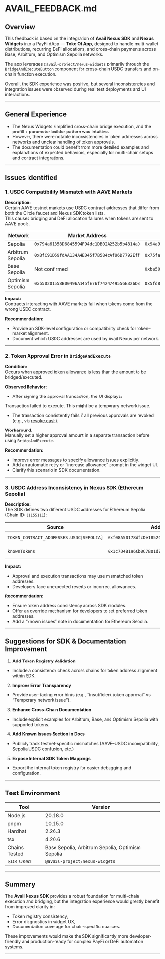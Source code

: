 # AVAIL_FEEDBACK.md

## Overview

This feedback is based on the integration of **Avail Nexus SDK** and **Nexus Widgets** into a PayFi dApp — **Toke Of App**, designed to handle multi-wallet distributions, recurring DeFi allocations, and cross-chain payments across Base, Arbitrum, and Optimism Sepolia networks.

The app leverages `@avail-project/nexus-widgets` primarily through the `BridgeAndExecuteButton` component for cross-chain USDC transfers and on-chain function execution.

Overall, the SDK experience was positive, but several inconsistencies and integration issues were observed during real test deployments and UI interactions.

---

## General Experience

- The Nexus Widgets simplified cross-chain bridge execution, and the prefill + parameter builder pattern was intuitive.
- However, there were notable inconsistencies in token addresses across networks and unclear handling of token approvals.
- The documentation could benefit from more detailed examples and explanations of expected behaviors, especially for multi-chain setups and contract integrations.

---

## Issues Identified

### 1. USDC Compatibility Mismatch with AAVE Markets

**Description:**  
Certain AAVE testnet markets use USDC contract addresses that differ from both the Circle faucet and Nexus SDK token lists.  
This causes bridging and DeFi allocation failures when tokens are sent to AAVE pools.

| Network | Market Address | AAVE USDC | Nexus USDC | Compatibility |
|----------|----------------|------------|-------------|----------------|
| Sepolia | `0x794a61358D6845594F94dc1DB02A252b5b4814aD` | `0x94a9D9AC8a22534E3FaCa9F4e7F2E2cf85d5E4C8` | `0x1c7D4B196Cb0C7B01d743Fbc6116a902379C7238` | ❌ |
| Arbitrum Sepolia | `0xBfC91D59fdAA134A4ED45f7B584cAf96D7792Eff` | `0x75faf114eafb1BDbe2F0316DF893fd58CE46AA4d` | ✅ | ✅ |
| Base Sepolia | Not confirmed | `0xba50Cd2A20f6DA35D788639E581bca8d0B5d4D5f` | `0x036CbD53842c5426634e7929541eC2318f3dCF7e` | ❌ |
| Optimism Sepolia | `0xb50201558B00496A145fE76f7424749556E326D8` | `0x5fd84259d66Cd46123540766Be93DFE6D43130D7` | ✅ | ✅ |

**Impact:**  
Contracts interacting with AAVE markets fail when tokens come from the wrong USDC contract.

**Recommendation:**  
- Provide an SDK-level configuration or compatibility check for token–market alignment.
- Document which USDC addresses are used by Avail Nexus per network.

---

### 2. Token Approval Error in `BridgeAndExecute`

**Condition:**  
Occurs when approved token allowance is less than the amount to be bridged/executed.

**Observed Behavior:**  
- After signing the approval transaction, the UI displays:  


Transaction failed to execute. This might be a temporary network issue.


- The transaction consistently fails if all previous approvals are revoked (e.g., via [revoke.cash](https://revoke.cash)).

**Workaround:**  
Manually set a higher approval amount in a separate transaction before using `BridgeAndExecute`.

**Recommendation:**  
- Improve error messages to specify allowance issues explicitly.  
- Add an automatic retry or “increase allowance” prompt in the widget UI.  
- Clarify this scenario in SDK documentation.

---

### 3. USDC Address Inconsistency in Nexus SDK (Ethereum Sepolia)

**Description:**  
The SDK defines two different USDC addresses for Ethereum Sepolia (Chain ID: `11155111`):

| Source | Address | Notes |
|--------|----------|-------|
| `TOKEN_CONTRACT_ADDRESSES.USDC[SEPOLIA]` | `0xf08A50178dfcDe18524640EA6618a1f965821715` | Used by default in `buildFunctionParams` |
| `knownTokens` | `0x1c7D4B196Cb0C7B01d743Fbc6116a902379C7238` | Actual Circle USDC bridged by Nexus |

**Impact:**  
- Approval and execution transactions may use mismatched token addresses.  
- Developers face unexpected reverts or incorrect allowances.

**Recommendation:**  
- Ensure token address consistency across SDK modules.  
- Offer an override mechanism for developers to set preferred token addresses.  
- Add a “known issues” note in documentation for Ethereum Sepolia.

---

## Suggestions for SDK & Documentation Improvement

1. **Add Token Registry Validation**  
 - Include a consistency check across chains for token address alignment within SDK.

2. **Improve Error Transparency**  
 - Provide user-facing error hints (e.g., “Insufficient token approval” vs “Temporary network issue”).

3. **Enhance Cross-Chain Documentation**  
 - Include explicit examples for Arbitrum, Base, and Optimism Sepolia with supported tokens.

4. **Add Known Issues Section in Docs**  
 - Publicly track testnet-specific mismatches (AAVE–USDC incompatibility, Sepolia USDC confusion, etc.)

5. **Expose Internal SDK Token Mappings**  
 - Export the internal token registry for easier debugging and configuration.

---

## Test Environment

| Tool | Version |
|------|----------|
| Node.js | 20.18.0 |
| pnpm | 10.15.0 |
| Hardhat | 2.26.3 |
| tsx | 4.20.6 |
| Chains Tested | Base Sepolia, Arbitrum Sepolia, Optimism Sepolia |
| SDK Used | `@avail-project/nexus-widgets` |

---

## Summary

The **Avail Nexus SDK** provides a robust foundation for multi-chain execution and bridging, but the integration experience would greatly benefit from improved clarity in:
- Token registry consistency,
- Error diagnostics in widget UX,
- Documentation coverage for chain-specific nuances.

These improvements would make the SDK significantly more developer-friendly and production-ready for complex PayFi or DeFi automation systems.

---